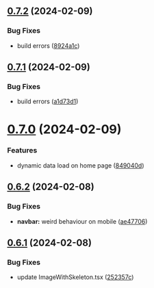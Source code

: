 ## [0.7.2](https://github.com/onesoft-sudo/sudobot-extensions-web/compare/v0.7.1...v0.7.2) (2024-02-09)


### Bug Fixes

* build errors ([8924a1c](https://github.com/onesoft-sudo/sudobot-extensions-web/commit/8924a1c7cc124e778148ba4e87b1c2e10ccd4c23))



## [0.7.1](https://github.com/onesoft-sudo/sudobot-extensions-web/compare/v0.7.0...v0.7.1) (2024-02-09)


### Bug Fixes

* build errors ([a1d73d1](https://github.com/onesoft-sudo/sudobot-extensions-web/commit/a1d73d19ad4e942a654986c9f77ea3f801943bb2))



# [0.7.0](https://github.com/onesoft-sudo/sudobot-extensions-web/compare/v0.6.2...v0.7.0) (2024-02-09)


### Features

* dynamic data load on home  page ([849040d](https://github.com/onesoft-sudo/sudobot-extensions-web/commit/849040d68152cd159ee060221e42f2f3cfc19099))



## [0.6.2](https://github.com/onesoft-sudo/sudobot-extensions-web/compare/v0.6.1...v0.6.2) (2024-02-08)


### Bug Fixes

* **navbar:** weird behaviour on mobile ([ae47706](https://github.com/onesoft-sudo/sudobot-extensions-web/commit/ae47706aa1c3ba2093cab2d1310afc4959a5952f))



## [0.6.1](https://github.com/onesoft-sudo/sudobot-extensions-web/compare/v0.6.0...v0.6.1) (2024-02-08)


### Bug Fixes

* update ImageWithSkeleton.tsx ([252357c](https://github.com/onesoft-sudo/sudobot-extensions-web/commit/252357c5af5e529cb3856ca31dcc45c7edf50daf))



